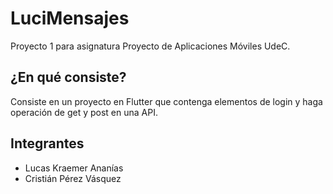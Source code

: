 # LuciMensajes

Proyecto 1 para asignatura Proyecto de Aplicaciones Móviles UdeC.

## ¿En qué consiste?

Consiste en un proyecto en Flutter que contenga elementos de login y haga operación de get y post en una API.

## Integrantes

- Lucas Kraemer Ananías
- Cristián Pérez Vásquez
